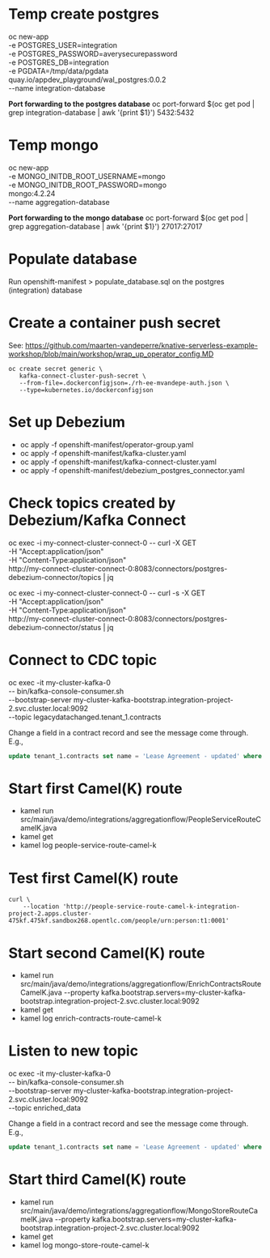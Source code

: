 # Temp create postgres
oc new-app \
    -e POSTGRES_USER=integration \
    -e POSTGRES_PASSWORD=averysecurepassword \
    -e POSTGRES_DB=integration \
    -e PGDATA=/tmp/data/pgdata \
    quay.io/appdev_playground/wal_postgres:0.0.2 \
    --name integration-database

**Port forwarding to the postgres database**
oc port-forward $(oc get pod | grep integration-database  | awk '{print $1}') 5432:5432

# Temp mongo
oc new-app \
    -e MONGO_INITDB_ROOT_USERNAME=mongo \
    -e MONGO_INITDB_ROOT_PASSWORD=mongo \
    mongo:4.2.24 \
    --name aggregation-database

**Port forwarding to the mongo database**
oc port-forward $(oc get pod | grep aggregation-database  | awk '{print $1}') 27017:27017

# Populate database
Run openshift-manifest > populate_database.sql on the postgres (integration) database

# Create a container push secret
See: https://github.com/maarten-vandeperre/knative-serverless-example-workshop/blob/main/workshop/wrap_up_operator_config.MD
```shell
oc create secret generic \
   kafka-connect-cluster-push-secret \
   --from-file=.dockerconfigjson=./rh-ee-mvandepe-auth.json \
   --type=kubernetes.io/dockerconfigjson
```

# Set up Debezium
* oc apply -f openshift-manifest/operator-group.yaml
* oc apply -f openshift-manifest/kafka-cluster.yaml
* oc apply -f openshift-manifest/kafka-connect-cluster.yaml
* oc apply -f openshift-manifest/debezium_postgres_connector.yaml

# Check topics created by Debezium/Kafka Connect
oc exec -i my-connect-cluster-connect-0 -- curl -X GET \
-H "Accept:application/json" \
-H "Content-Type:application/json" \
http://my-connect-cluster-connect-0:8083/connectors/postgres-debezium-connector/topics | jq

oc exec -i my-connect-cluster-connect-0 -- curl -s -X GET \
-H "Accept:application/json" \
-H "Content-Type:application/json" \
http://my-connect-cluster-connect-0:8083/connectors/postgres-debezium-connector/status | jq

# Connect to CDC topic
oc exec -it my-cluster-kafka-0 \
    -- bin/kafka-console-consumer.sh \
    --bootstrap-server my-cluster-kafka-bootstrap.integration-project-2.svc.cluster.local:9092 \
    --topic legacydatachanged.tenant_1.contracts

Change a field in a contract record and see the message come through.
E.g., 
```sql
update tenant_1.contracts set name = 'Lease Agreement - updated' where code = 'urn:contract:t1:1';
```

# Start first Camel(K) route
* kamel run src/main/java/demo/integrations/aggregationflow/PeopleServiceRouteCamelK.java
* kamel get
* kamel log people-service-route-camel-k

# Test first Camel(K) route
```shell
curl \
    --location 'http://people-service-route-camel-k-integration-project-2.apps.cluster-475kf.475kf.sandbox268.opentlc.com/people/urn:person:t1:0001' 
```

# Start second Camel(K) route
* kamel run src/main/java/demo/integrations/aggregationflow/EnrichContractsRouteCamelK.java --property kafka.bootstrap.servers=my-cluster-kafka-bootstrap.integration-project-2.svc.cluster.local:9092 
* kamel get 
* kamel log enrich-contracts-route-camel-k

# Listen to new topic
oc exec -it my-cluster-kafka-0 \
        -- bin/kafka-console-consumer.sh \
        --bootstrap-server my-cluster-kafka-bootstrap.integration-project-2.svc.cluster.local:9092 \
        --topic enriched_data

Change a field in a contract record and see the message come through.
E.g.,
```sql
update tenant_1.contracts set name = 'Lease Agreement - updated' where code = 'urn:contract:t1:1';
```

# Start third Camel(K) route
* kamel run src/main/java/demo/integrations/aggregationflow/MongoStoreRouteCamelK.java --property kafka.bootstrap.servers=my-cluster-kafka-bootstrap.integration-project-2.svc.cluster.local:9092
* kamel get
* kamel log mongo-store-route-camel-k
